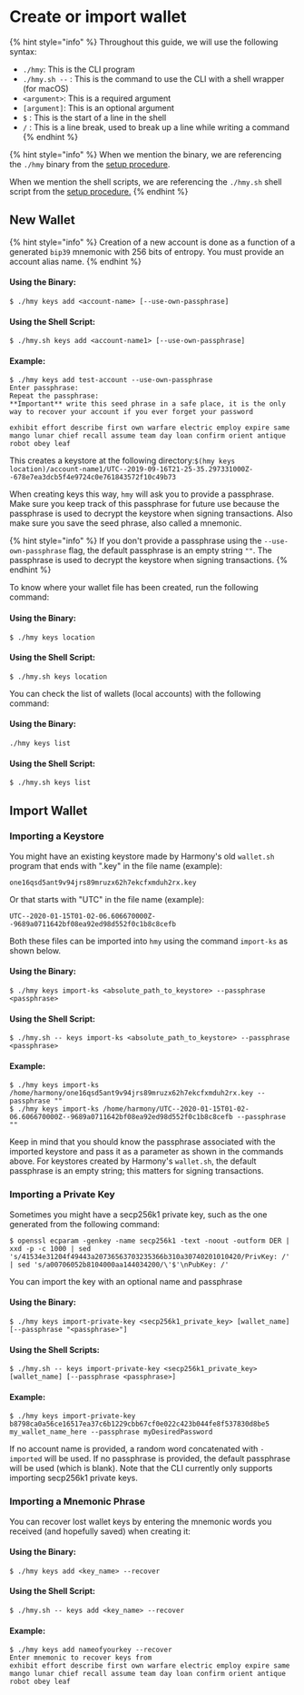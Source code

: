 # Create or import wallet

{% hint style="info" %}
Throughout this guide, we will use the following syntax: 

* `./hmy`:  This is the CLI program
* `./hmy.sh --` : This is the command to use the CLI with a shell wrapper \(for macOS\)
* `<argument>`: This is a required argument
* `[argument]`: This is an optional argument
* `$` : This is the start of a line in the shell
* `/` : This is a line break, used to break up a line while writing a command
{% endhint %}

{% hint style="info" %}
When we mention the binary, we are referencing the `./hmy` binary from the [setup procedure](download-setup.md#1-for-linux-pure-statically-linked-binary).

When we mention the shell scripts, we are referencing the `./hmy.sh` shell script from the [setup procedure.](download-setup.md#2-for-macos-dynamically-linked-binary)
{% endhint %}

## New Wallet

{% hint style="info" %}
Creation of a new account is done as a function of a generated `bip39` mnemonic with 256 bits of entropy. You must provide an account alias name.
{% endhint %}

#### Using the Binary:

```text
$ ./hmy keys add <account-name> [--use-own-passphrase]
```

#### Using the Shell Script:

```text
$ ./hmy.sh keys add <account-name1> [--use-own-passphrase]
```

#### Example:

```text
$ ./hmy keys add test-account --use-own-passphrase
Enter passphrase:
Repeat the passphrase:
**Important** write this seed phrase in a safe place, it is the only way to recover your account if you ever forget your password

exhibit effort describe first own warfare electric employ expire same mango lunar chief recall assume team day loan confirm orient antique robot obey leaf
```

This creates a keystore at the following directory:`$(hmy keys location)/account-name1/UTC--2019-09-16T21-25-35.297331000Z--678e7ea3dcb5f4e9724c0e761843572f10c49b73` 

When creating keys this way, `hmy` will ask you to provide a passphrase.‌ Make sure you keep track of this passphrase for future use because the passphrase is used to decrypt the keystore when signing transactions. Also make sure you save the seed phrase, also called a mnemonic.

{% hint style="info" %}
If you don't provide a passphrase using the `--use-own-passphrase` flag, the default passphrase is an empty string `""`. The passphrase is used to decrypt the keystore when signing transactions. 
{% endhint %}

To know where your wallet file has been created, run the following command:

#### Using the Binary:

```text
$ ./hmy keys location
```

#### Using the Shell Script:

```text
$ ./hmy.sh keys location
```

You can check the list of wallets \(local accounts\) with the following command:

#### Using the Binary:

```text
./hmy keys list
```

#### Using the Shell Script:

```text
$ ./hmy.sh keys list
```

## Import Wallet

### Importing a Keystore <a id="importing-an-existing-keystore"></a>

‌You might have an existing keystore made by Harmony's old `wallet.sh` program that ends with ".key" in the file name \(example\):

 `one16qsd5ant9v94jrs89mruzx62h7ekcfxmduh2rx.key` 

Or that starts with "UTC" in the file name \(example\):

`UTC--2020-01-15T01-02-06.606670000Z--9689a0711642bf08ea92ed98d552f0c1b8c8cefb`

Both these files can be imported into `hmy` using the command `import-ks` as shown below.

#### Using the Binary:

```text
$ ./hmy keys import-ks <absolute_path_to_keystore> --passphrase <passphrase>
```

#### Using the Shell Script:

```text
$ ./hmy.sh -- keys import-ks <absolute_path_to_keystore> --passphrase <passphrase>
```

#### Example:

```text
$ ./hmy keys import-ks /home/harmony/one16qsd5ant9v94jrs89mruzx62h7ekcfxmduh2rx.key --passphrase ""
$ ./hmy keys import-ks /home/harmony/UTC--2020-01-15T01-02-06.606670000Z--9689a0711642bf08ea92ed98d552f0c1b8c8cefb --passphrase ""
```

‌Keep in mind that you should know the passphrase associated with the imported keystore and pass it as a parameter as shown in the commands above. For keystores created by Harmony's `wallet.sh`, the default passphrase is an empty string; this matters for signing transactions.‌

### Importing a Private Key <a id="importing-an-existing-private-key"></a>

Sometimes you might have a secp256k1 private key, such as the one generated from the following command:

```text
$ openssl ecparam -genkey -name secp256k1 -text -noout -outform DER | xxd -p -c 1000 | sed 's/41534e31204f49443a20736563703235366b310a30740201010420/PrivKey: /' | sed 's/a00706052b8104000aa144034200/\'$'\nPubKey: /'
```

You can import the key with an optional name and passphrase

#### Using the Binary:

```text
$ ./hmy keys import-private-key <secp256k1_private_key> [wallet_name] [--passphrase "<passphrase>"] 
```

#### Using the Shell Scripts:

```text
$ ./hmy.sh -- keys import-private-key <secp256k1_private_key> [wallet_name] [--passphrase <passphrase>] 
```

#### Example:

```text
$ ./hmy keys import-private-key b8798ca0a56ce16517ea37c6b1229cbb67cf0e022c423b044fe8f537830d8be5 my_wallet_name_here --passphrase myDesiredPassword‌
```

If no account name is provided, a random word concatenated with `-imported` will be used. If no passphrase is provided, the default passphrase will be used \(which is blank\). Note that the CLI currently only supports importing secp256k1 private keys.

### Importing a Mnemonic Phrase <a id="importing-an-existing-private-key"></a>

You can recover lost wallet keys by entering the mnemonic words you received \(and hopefully saved\) when creating it:

#### Using the Binary:

```text
$ ./hmy keys add <key_name> --recover
```

#### Using the Shell Script:

```text
$ ./hmy.sh -- keys add <key_name> --recover
```

#### Example:

```text
$ ./hmy keys add nameofyourkey --recover
Enter mnemonic to recover keys from
exhibit effort describe first own warfare electric employ expire same mango lunar chief recall assume team day loan confirm orient antique robot obey leaf
```

